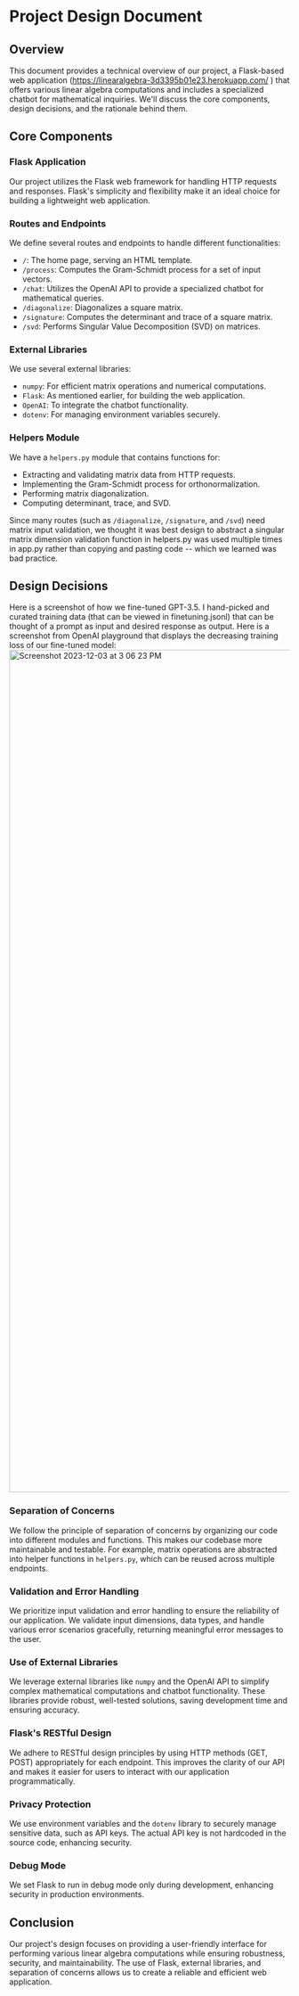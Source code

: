 # Project Design Document

## Overview

This document provides a technical overview of our project, a Flask-based web application (https://linearalgebra-3d3395b01e23.herokuapp.com/
) that offers various linear algebra computations and includes a specialized chatbot for mathematical inquiries. We'll discuss the core components, design decisions, and the rationale behind them.

## Core Components

### Flask Application

Our project utilizes the Flask web framework for handling HTTP requests and responses. Flask's simplicity and flexibility make it an ideal choice for building a lightweight web application.

### Routes and Endpoints

We define several routes and endpoints to handle different functionalities:

- `/`: The home page, serving an HTML template.
- `/process`: Computes the Gram-Schmidt process for a set of input vectors.
- `/chat`: Utilizes the OpenAI API to provide a specialized chatbot for mathematical queries.
- `/diagonalize`: Diagonalizes a square matrix.
- `/signature`: Computes the determinant and trace of a square matrix.
- `/svd`: Performs Singular Value Decomposition (SVD) on matrices.

### External Libraries

We use several external libraries:

- `numpy`: For efficient matrix operations and numerical computations.
- `Flask`: As mentioned earlier, for building the web application.
- `OpenAI`: To integrate the chatbot functionality.
- `dotenv`: For managing environment variables securely.

### Helpers Module

We have a `helpers.py` module that contains functions for:

- Extracting and validating matrix data from HTTP requests.
- Implementing the Gram-Schmidt process for orthonormalization.
- Performing matrix diagonalization.
- Computing determinant, trace, and SVD.

Since many routes (such as `/diagonalize`, `/signature`, and `/svd`) need matrix input validation, we thought it was best design to abstract a singular matrix dimension validation function in helpers.py was used multiple times in app.py rather than copying and pasting code -- which we learned was bad practice. 
## Design Decisions
Here is a screenshot of how we fine-tuned GPT-3.5. I hand-picked and curated training data (that can be viewed in finetuning.jsonl) that can be thought of a prompt as input and desired response as output. Here is a screenshot from OpenAI playground that displays the decreasing training loss of our fine-tuned model:
<img width="1512" alt="Screenshot 2023-12-03 at 3 06 23 PM" src="https://github.com/elyhahami18/CS50FinalProj/assets/130234343/65cce9c8-ed13-435a-99af-c1cfeb38ffb9">

### Separation of Concerns

We follow the principle of separation of concerns by organizing our code into different modules and functions. This makes our codebase more maintainable and testable. For example, matrix operations are abstracted into helper functions in `helpers.py`, which can be reused across multiple endpoints.

### Validation and Error Handling

We prioritize input validation and error handling to ensure the reliability of our application. We validate input dimensions, data types, and handle various error scenarios gracefully, returning meaningful error messages to the user.

### Use of External Libraries

We leverage external libraries like `numpy` and the OpenAI API to simplify complex mathematical computations and chatbot functionality. These libraries provide robust, well-tested solutions, saving development time and ensuring accuracy.

### Flask's RESTful Design

We adhere to RESTful design principles by using HTTP methods (GET, POST) appropriately for each endpoint. This improves the clarity of our API and makes it easier for users to interact with our application programmatically.

### Privacy Protection

We use environment variables and the `dotenv` library to securely manage sensitive data, such as API keys. The actual API key is not hardcoded in the source code, enhancing security.

### Debug Mode

We set Flask to run in debug mode only during development, enhancing security in production environments.

## Conclusion

Our project's design focuses on providing a user-friendly interface for performing various linear algebra computations while ensuring robustness, security, and maintainability. The use of Flask, external libraries, and separation of concerns allows us to create a reliable and efficient web application.
